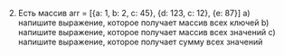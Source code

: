 2) Есть массив
arr = [{a: 1, b: 2, c: 45}, {d: 123, c: 12}, {e: 87}]
a) напишите выражение, которое получает массив всех ключей
b) напишите выражение, которое получает массив всех значений
с) напишите выражение, которое получает сумму всех значений
